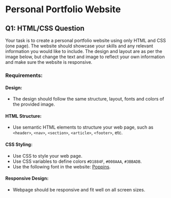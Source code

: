 # Personal Portfolio Website

## Q1: HTML/CSS Question

Your task is to create a personal portfolio website using only HTML and CSS (one page). The website should showcase your skills and any relevant information you would like to include. The design and layout are as per the image below, but change the text and image to reflect your own information and make sure the website is responsive.

### Requirements:

#### Design:
- The design should follow the same structure, layout, fonts and colors of the provided image.

#### HTML Structure:
- Use semantic HTML elements to structure your web page, such as `<header>`, `<nav>`, `<section>`, `<article>`, `<footer>`, etc.

#### CSS Styling:
- Use CSS to style your web page.
- Use CSS variables to define colors `#D1884F`, `#008AAA`, `#3BBADB`.
- Use the following font in the website: [Poppins](https://fonts.google.com/specimen/Poppins).

#### Responsive Design:
- Webpage should be responsive and fit well on all screen sizes.
